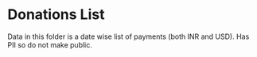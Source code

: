 # Donations List

Data in this folder is a date wise list of payments (both INR and USD). Has PII so do not make public.
